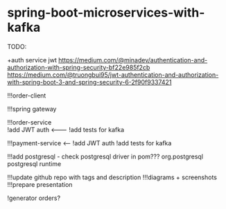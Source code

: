 # spring-boot-microservices-with-kafka
TODO:

+auth service jwt
https://medium.com/@minadev/authentication-and-authorization-with-spring-security-bf22e985f2cb
https://medium.com/@truongbui95/jwt-authentication-and-authorization-with-spring-boot-3-and-spring-security-6-2f90f9337421

!!!order-client



!!!spring gateway 

!!!order-service  
   !add JWT auth <---
   !add tests for kafka 

!!!payment-service <--
   !add JWT auth
   !add tests for kafka

!!!add postgresql - check postgresql driver in pom???
<dependency>
<groupId>org.postgresql</groupId>
<artifactId>postgresql</artifactId>
<scope>runtime</scope>
</dependency>

!!!update github repo with tags and description
!!!diagrams + screenshots
!!!prepare presentation

!generator orders?
